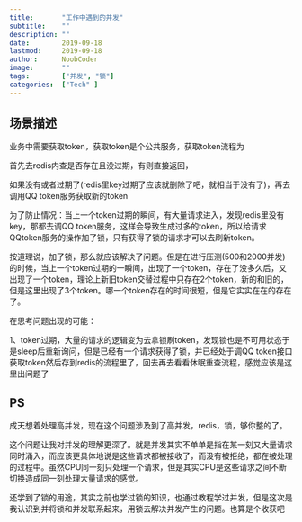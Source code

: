 ```yaml
---
title:       "工作中遇到的并发"
subtitle:    ""
description: ""
date:        2019-09-18
lastmod:     2019-09-18
author:      NoobCoder
image:       ""
tags:        ["并发", "锁"]
categories:  ["Tech" ]
---
```


## 场景描述

业务中需要获取token，获取token是个公共服务，获取token流程为

首先去redis内查是否存在且没过期，有则直接返回，

如果没有或者过期了(redis里key过期了应该就删除了吧，就相当于没有了)，再去调用QQ token服务获取新的token

为了防止情况：当上一个token过期的瞬间，有大量请求进入，发现redis里没有key，那都去调QQ token服务，这样会导致生成过多的token，所以给请求QQtoken服务的操作加了锁，只有获得了锁的请求才可以去刷新token。

按道理说，加了锁，那么就应该解决了问题。但是在进行压测(500和2000并发)的时候，当上一个token过期的一瞬间，出现了一个token，存在了没多久后，又出现了一个token，理论上新旧token交替过程中只存在2个token，新的和旧的，但是这里出现了3个token。哪一个token存在的时间很短，但是它实实在在的存在了。

在思考问题出现的可能：

1、token过期，大量的请求的逻辑变为去拿锁刷token，发现锁也是不可用状态于是sleep后重新询问，但是已经有一个请求获得了锁，并已经处于调QQ token接口获取token然后存到redis的流程里了，回去再去看看休眠重查流程，感觉应该是这里出问题了





## PS

成天想着处理高并发，现在这个问题涉及到了高并发，redis，锁，够你整的了。

这个问题让我对并发的理解更深了。就是并发其实不单单是指在某一刻又大量请求同时涌入，而应该更具体地说是这些请求都被接收了，而没有被拒绝，都在被处理的过程中。虽然CPU同一刻只处理一个请求，但是其实CPU是这些请求之间不断切换造成同一刻处理大量请求的感觉。

还学到了锁的用途，其实之前也学过锁的知识，也通过教程学过并发，但是这次是我认识到并将锁和并发联系起来，用锁去解决并发产生的问题。也算是个收获吧

